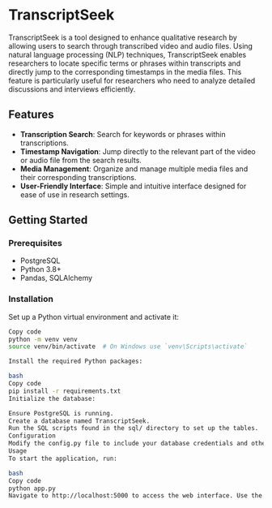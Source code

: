 # TranscriptSeek

TranscriptSeek is a tool designed to enhance qualitative research by allowing users to search through transcribed video and audio files. Using natural language processing (NLP) techniques, TranscriptSeek enables researchers to locate specific terms or phrases within transcripts and directly jump to the corresponding timestamps in the media files. This feature is particularly useful for researchers who need to analyze detailed discussions and interviews efficiently.

## Features

- **Transcription Search**: Search for keywords or phrases within transcriptions.
- **Timestamp Navigation**: Jump directly to the relevant part of the video or audio file from the search results.
- **Media Management**: Organize and manage multiple media files and their corresponding transcriptions.
- **User-Friendly Interface**: Simple and intuitive interface designed for ease of use in research settings.

## Getting Started

### Prerequisites

- PostgreSQL
- Python 3.8+
- Pandas, SQLAlchemy

### Installation


Set up a Python virtual environment and activate it:

```bash
Copy code
python -m venv venv
source venv/bin/activate  # On Windows use `venv\Scripts\activate`

Install the required Python packages:

bash
Copy code
pip install -r requirements.txt
Initialize the database:

Ensure PostgreSQL is running.
Create a database named TranscriptSeek.
Run the SQL scripts found in the sql/ directory to set up the tables.
Configuration
Modify the config.py file to include your database credentials and other configurations.
Usage
To start the application, run:

bash
Copy code
python app.py
Navigate to http://localhost:5000 to access the web interface. Use the search bar to query terms in your transcripts, and click on results to view them in the media player.
